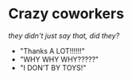 # Crazy coworkers

_they didn't just say that, did they?_

* "Thanks A LOT!!!!!!"
* "WHY WHY WHY?????"
* "I DON’T BY TOYS!"
